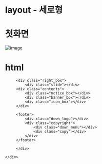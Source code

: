 # layout - 세로형 

# 첫화면
![image](https://user-images.githubusercontent.com/81358269/163106738-3272c872-efc7-475a-883f-a1343cf8ac95.png)

# html
<!DOCTYPE html>
<html lang="en">
<head>
    <meta charset="UTF-8">
    <meta http-equiv="X-UA-Compatible" content="IE=edge">
    <meta name="viewport" content="width=device-width, initial-scale=1.0">
    <link rel="stylesheet" href="./css/style.css">
    <script src="./script/script.js"></script>
    <title>세로 레이아웃</title>
</head>
<body>
    <div class="box">
         <div class="left_box">
             <div class="logo"></div>
             <div class="navi"></div>
         </div>
 
 
        
         <div class="right_box">
             <div class="slide"></div>
         <div class="contents">
             <div class="notice_box"></div>
             <div class="banner_box"></div>
             <div class="icon_box"></div>
         </div>

         <footer>
             <div class="down_logo"></div>
             <div class="copyright">
                 <div class="down_menu"></div>
                 <div class="copy"></div>
             </div>
         </footer>
             
         </div>
         
    </div>
</body>
</html>
